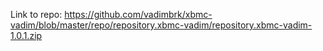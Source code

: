 Link to repo: https://github.com/vadimbrk/xbmc-vadim/blob/master/repo/repository.xbmc-vadim/repository.xbmc-vadim-1.0.1.zip
